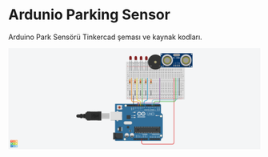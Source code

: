 # Ardunio Parking Sensor

Arduino Park Sensörü Tinkercad şeması ve kaynak kodları.

![Tinkercad](https://raw.githubusercontent.com/emirrtopaloglu/arduino-parking-sensor/main/Mikroi%C5%9Flemciler%20Dersi%20-%20Proje%20%C3%96devi.png)

